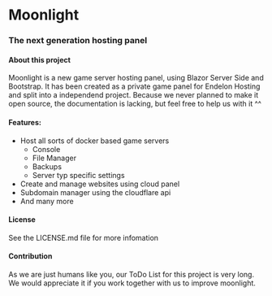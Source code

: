 # Moonlight
### The next generation hosting panel

#### About this project

Moonlight is a new game server hosting panel, using Blazor Server Side and Bootstrap.
It has been created as a private game panel for Endelon Hosting and split into a independend project. Because we never planned to make it open source, the documentation is lacking, but feel free to help us with it ^^

#### Features:

- Host all sorts of docker based game servers
  - Console
  - File Manager
  - Backups
  - Server typ specific settings
- Create and manage websites using cloud panel
- Subdomain manager using the cloudflare api
- And many more

#### License

See the LICENSE.md file for more infomation

#### Contribution

As we are just humans like you, our ToDo List for this project is very long. We would appreciate it if you work together with us to improve moonlight.